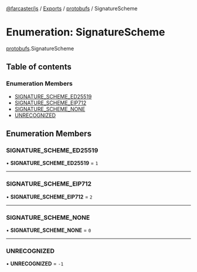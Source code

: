 [@farcaster/js](../README.md) / [Exports](../modules.md) / [protobufs](../modules/protobufs.md) / SignatureScheme

# Enumeration: SignatureScheme

[protobufs](../modules/protobufs.md).SignatureScheme

## Table of contents

### Enumeration Members

- [SIGNATURE\_SCHEME\_ED25519](protobufs.SignatureScheme.md#signature_scheme_ed25519)
- [SIGNATURE\_SCHEME\_EIP712](protobufs.SignatureScheme.md#signature_scheme_eip712)
- [SIGNATURE\_SCHEME\_NONE](protobufs.SignatureScheme.md#signature_scheme_none)
- [UNRECOGNIZED](protobufs.SignatureScheme.md#unrecognized)

## Enumeration Members

### SIGNATURE\_SCHEME\_ED25519

• **SIGNATURE\_SCHEME\_ED25519** = ``1``

___

### SIGNATURE\_SCHEME\_EIP712

• **SIGNATURE\_SCHEME\_EIP712** = ``2``

___

### SIGNATURE\_SCHEME\_NONE

• **SIGNATURE\_SCHEME\_NONE** = ``0``

___

### UNRECOGNIZED

• **UNRECOGNIZED** = ``-1``
